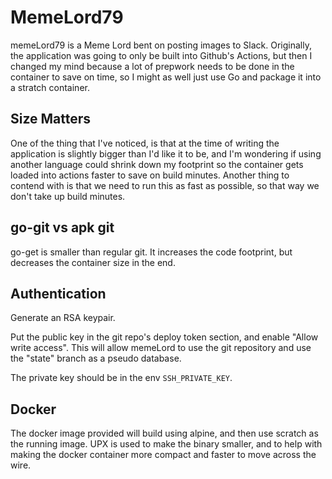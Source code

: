 # MemeLord79

memeLord79 is a Meme Lord bent on posting images to Slack. 
Originally, the application was going to only be built into Github's Actions,
but then I changed my mind because a lot of prepwork needs to be done in the 
container to save on time, so I might as well just use Go and package it into
a stratch container.


## Size Matters

One of the thing that I've noticed, is that at the time of writing the 
application is slightly bigger than I'd like it to be, and I'm wondering if 
using another language could shrink down my footprint so the container gets
loaded into actions faster to save on build minutes. Another thing to contend
with is that we need to run this as fast as possible, so that way we don't take
up build minutes.


## go-git vs apk git

go-get is smaller than regular git. It increases the code footprint, but 
decreases the container size in the end.


## Authentication

Generate an RSA keypair. 

Put the public key in the git repo's deploy token section, and enable 
"Allow write access". This will allow memeLord to use the git repository and 
use the "state" branch as a pseudo database.

The private key should be in the env `SSH_PRIVATE_KEY`. 


## Docker

The docker image provided will build using alpine, and then use scratch as the 
running image. UPX is used to make the binary smaller, and to help with making
the docker container more compact and faster to move across the wire.